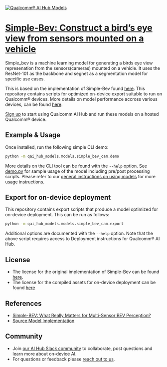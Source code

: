 [![Qualcomm® AI Hub Models](https://qaihub-public-assets.s3.us-west-2.amazonaws.com/qai-hub-models/quic-logo.jpg)](../../README.md)


# [Simple-Bev: Construct a bird’s eye view from sensors mounted on a vehicle](https://aihub.qualcomm.com/models/simple_bev_cam)

Simple_bev is a machine learning model for generating a birds eye view represenation from the sensors(cameras) mounted on a vehicle. It uses the ResNet-101 as the backbone and segnet as a segmentation model for specific use cases.

This is based on the implementation of Simple-Bev found [here](https://github.com/aharley/simple_bev/blob/main/nets/segnet.py). This repository contains scripts for optimized on-device
export suitable to run on Qualcomm® devices. More details on model performance
accross various devices, can be found [here](https://aihub.qualcomm.com/models/simple_bev_cam).

[Sign up](https://myaccount.qualcomm.com/signup) to start using Qualcomm AI Hub and run these models on a hosted Qualcomm® device.




## Example & Usage


Once installed, run the following simple CLI demo:

```bash
python -m qai_hub_models.models.simple_bev_cam.demo
```
More details on the CLI tool can be found with the `--help` option. See
[demo.py](demo.py) for sample usage of the model including pre/post processing
scripts. Please refer to our [general instructions on using
models](../../../#getting-started) for more usage instructions.

## Export for on-device deployment

This repository contains export scripts that produce a model optimized for
on-device deployment. This can be run as follows:

```bash
python -m qai_hub_models.models.simple_bev_cam.export
```
Additional options are documented with the `--help` option. Note that the above
script requires access to Deployment instructions for Qualcomm® AI Hub.


## License
* The license for the original implementation of Simple-Bev can be found
  [here](https://github.com/aharley/simple_bev/blob/main/LICENSE).
* The license for the compiled assets for on-device deployment can be found [here](https://qaihub-public-assets.s3.us-west-2.amazonaws.com/qai-hub-models/Qualcomm+AI+Hub+Proprietary+License.pdf)


## References
* [Simple-BEV: What Really Matters for Multi-Sensor BEV Perception?](https://arxiv.org/abs/2206.07959)
* [Source Model Implementation](https://github.com/aharley/simple_bev/blob/main/nets/segnet.py)



## Community
* Join [our AI Hub Slack community](https://aihub.qualcomm.com/community/slack) to collaborate, post questions and learn more about on-device AI.
* For questions or feedback please [reach out to us](mailto:ai-hub-support@qti.qualcomm.com).


